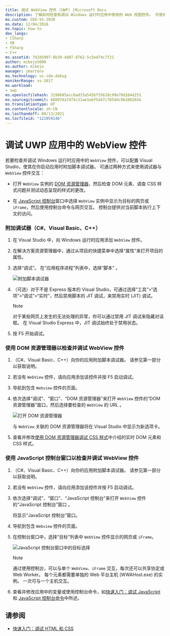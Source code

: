 ```yaml
---
title: 调试 WebView 控件 (UWP) |Microsoft Docs
description: 了解如何检查和调试 Windows 运行时应用中使用的 Web 视图控件。 可使用 DOM 资源管理器和“JavaScript 控制台”窗口。
ms.custom: SEO-VS-2020
ms.date: 11/04/2016
ms.topic: how-to
dev_langs:
- CSharp
- VB
- FSharp
- C++
ms.assetid: 7d105907-8b39-4d07-8762-5c5ed74c7f21
author: mikejo5000
ms.author: mikejo
manager: jmartens
ms.technology: vs-ide-debug
monikerRange: vs-2017
ms.workload:
- uwp
ms.openlocfilehash: 3198685acc8ad33a545bf55628c99e78d104d251
ms.sourcegitcommit: 68897da7d74c31ae1ebf5d47c7b5ddc9b108265b
ms.translationtype: HT
ms.contentlocale: zh-CN
ms.lasthandoff: 08/13/2021
ms.locfileid: "122059146"
---
```

# <a name="debug-a-webview-control-in-a-uwp-app"></a>调试 UWP 应用中的 WebView 控件

 若要检查并调试 Windows 运行时应用中的 `WebView` 控件，可以配置 Visual Studio，使其在你启动应用时附加脚本调试器。 可通过两种方式来使用调试器与 `WebView` 控件交互：

- 打开 `WebView` 实例的 [DOM 资源管理器](../debugger/quickstart-debug-html-and-css.md)，然后检查 DOM 元素、调查 CSS 样式问题并测试动态呈现的样式的更改。

- 在 [JavaScript 控制台](../debugger/javascript-console-commands.md?view=vs-2017&preserve-view=true)窗口中选择 `WebView` 实例中显示为目标的网页或 `iFrame`，然后使用控制台命令与网页交互。 控制台提供对当前脚本执行上下文的访问。

### <a name="attach-the-debugger-c-visual-basic-c"></a>附加调试器（C#、Visual Basic、C++）

1. 在 Visual Studio 中，向 Windows 运行时应用添加 `WebView` 控件。

2. 在解决方案资源管理器中，通过从项目的快捷菜单中选择“属性”来打开项目的属性。

3. 选择“调试”。 在“应用程序进程”列表中，选择“脚本” 。

     ![附加脚本调试器](../debugger/media/js_dom_webview_script_debugger.png "JS_DOM_WebView_Script_Debugger")

4. （可选）对于不是 Express 版本的 Visual Studio，可通过选择“工具”>“选项”>“调试”>“实时”，然后禁用脚本的 JIT 调试，来禁用实时 (JIT) 调试。

    > [!NOTE]
    > 对于某些网页上发生的无法处理的异常，你可以通过禁用 JIT 调试来隐藏对话框。 在 Visual Studio Express 中，JIT 调试始终处于禁用状态。

5. 按 F5 开始调试。

### <a name="use-the-dom-explorer-to-inspect-and-debug-a-webview-control"></a>使用 DOM 资源管理器以检查并调试 WebView 控件

1. （C#、Visual Basic、C++）向你的应用附加脚本调试器。 请参见第一部分以获取说明。

2. 若没有 `WebView` 控件，请向应用添加该控件并按 F5 启动调试。

3. 导航到包含 `Webview` 控件的页面。

4. 依次选择“调试”、“窗口”、“DOM 资源管理器”来打开 `WebView` 控件的“DOM 资源管理器”窗口，然后选择要检查的 `WebView` 的 URL  。

     ![打开 DOM 资源管理器](../debugger/media/js_dom_webview.png "JS_DOM_WebView")

     与 `WebView` 关联的 DOM 资源管理器将在 Visual Studio 中显示为新选项卡。

5. 查看并修改[使用 DOM 资源管理器调试 CSS 样式](quickstart-debug-html-and-css.md)中介绍的实时 DOM 元素和 CSS 样式。

### <a name="use-the-javascript-console-window-to-inspect-and-debug-a-webview-control"></a>使用 JavaScript 控制台窗口以检查并调试 WebView 控件

1. （C#、Visual Basic、C++）向你的应用附加脚本调试器。 请参见第一部分以获取说明。

2. 若没有 `WebView` 控件，请向应用添加该控件并按 F5 启动调试。

3. 依次选择“调试”、“窗口”、“JavaScript 控制台”来打开 `WebView` 控件的“JavaScript 控制台”窗口  。

     将显示“JavaScript 控制台”窗口。

4. 导航到包含 `Webview` 控件的页面。

5. 在控制台窗口中，选择“目标”列表中 `WebView` 控件显示的网页或 `iFrame`。

     ![JavaScript 控制台窗口中的目标选择](../debugger/media/js_console_target.png "JS_Console_Target")

    > [!NOTE]
    > 通过使用控制台，可以与单个 `WebView`、`iFrame` 交互，每次还可以共享协定或 Web Worker。 每个元素都需要单独的 Web 平台主机 (WWAHost.exe) 的实例。 一次可与一个主机交互。

6. 查看并修改应用中的变量或使用控制台命令，如[快速入门：调试 JavaScript](../debugger/quickstart-debug-javascript-using-the-console.md) 和 [JavaScript 控制台命令](../debugger/javascript-console-commands.md?view=vs-2017&preserve-view=true)中所述。

## <a name="see-also"></a>请参阅

- [快速入门：调试 HTML 和 CSS](../debugger/quickstart-debug-html-and-css.md)